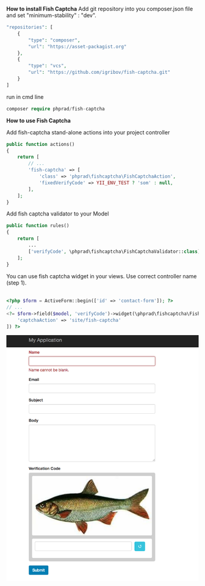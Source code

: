 **How to install Fish Captcha**
Add git repository into you composer.json file and set "minimum-stability" : "dev".

```php
"repositories": [
    {
        "type": "composer",
        "url": "https://asset-packagist.org"
    },
    {
        "type": "vcs",
        "url": "https://github.com/igribov/fish-captcha.git"
    }
]
```
run in cmd line
```php
composer require phprad/fish-captcha
```

**How to use Fish Captcha**

Add fish-captcha stand-alone actions into your project controller
```php
public function actions()
{
    return [
        // ...
        'fish-captcha' => [
            'class' => 'phprad\fishcaptcha\FishCaptchaAction',
            'fixedVerifyCode' => YII_ENV_TEST ? 'som' : null,
        ],
    ];
}
```

Add fish captcha validator to your Model

```php
public function rules()
{
    return [
        ...
        ['verifyCode', \phprad\fishcaptcha\FishCaptchaValidator::class],
    ];
}
```

You can use fish captcha widget in your views. Use correct controller name (step 1).

```php

<?php $form = ActiveForm::begin(['id' => 'contact-form']); ?>
// ...
<?= $form->field($model, 'verifyCode')->widget(\phprad\fishcaptcha\FishCaptcha::class, [
    'captchaAction' => 'site/fish-captcha'
]) ?>

```

![alt text](./preview.png?raw=true)